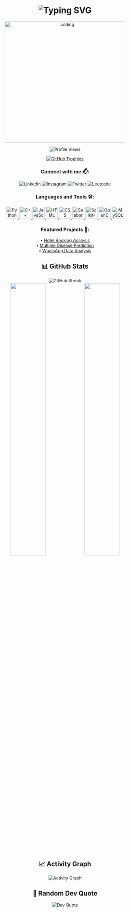 <h1 align="center">
  <img src="https://readme-typing-svg.herokuapp.com?font=Fira+Code&size=30&duration=3000&pause=1000&color=00F72D&center=true&vCenter=true&width=800&lines=Hi+👋,+I'm+Divyaraj+Vihol;Computer+Engineering+Student;Open-Source+Enthusiast;Tech+Learner" alt="Typing SVG" />
</h1>

<div align="center">
  <img alt="coding" width="400" src="https://i.giphy.com/media/qgQUggAC3Pfv687qPC/giphy.webp" />
</div>

<p align="center">
  <img src="https://komarev.com/ghpvc/?username=divyaraj-vihol&label=Profile%20views&color=0e75b6&style=flat" alt="Profile Views" />
</p>

<p align="center">
  <a href="https://github.com/ryo-ma/github-profile-trophy">
    <img src="https://github-profile-trophy.vercel.app/?username=divyaraj-vihol&theme=onedark&row=2&column=4&margin-w=15&margin-h=15" alt="GitHub Trophies" />
  </a>
</p>

<h3 align="center">Connect with me 📫:</h3>
<p align="center">
  <a href="https://linkedin.com/in/divyaraj-vihol555" target="blank">
    <img src="https://img.shields.io/badge/LinkedIn-0A66C2?style=for-the-badge&logo=linkedin&logoColor=white" alt="LinkedIn"/>
  </a>
  <a href="https://instagram.com/divyarajsinh.vihol555" target="blank">
    <img src="https://img.shields.io/badge/Instagram-E4405F?style=for-the-badge&logo=instagram&logoColor=white" alt="Instagram"/>
  </a>
  <a href="https://twitter.com/yourusername" target="blank">
    <img src="https://img.shields.io/badge/Twitter-1DA1F2?style=for-the-badge&logo=twitter&logoColor=white" alt="Twitter"/>
  </a>
  <a href="https://leetcode.com/yourusername/" target="blank">
    <img src="https://img.shields.io/badge/LeetCode-FFA116?style=for-the-badge&logo=LeetCode&logoColor=black" alt="Leetcode"/>
  </a>
</p>

<h3 align="center">Languages and Tools 🛠️:</h3>
<p align="center">
  <a href="https://www.python.org" target="_blank">
    <img src="https://cdn.jsdelivr.net/gh/devicons/devicon/icons/python/python-original.svg" width="40" height="40" alt="Python" />
  </a>
  <a href="https://isocpp.org/" target="_blank">
    <img src="https://cdn.jsdelivr.net/gh/devicons/devicon/icons/cplusplus/cplusplus-original.svg" width="40" height="40" alt="C++" />
  </a>
  <a href="https://developer.mozilla.org/en-US/docs/Web/JavaScript" target="_blank">
    <img src="https://cdn.jsdelivr.net/gh/devicons/devicon/icons/javascript/javascript-original.svg" width="40" height="40" alt="JavaScript" />
  </a>
  <a href="https://www.w3schools.com/html/" target="_blank">
    <img src="https://cdn.jsdelivr.net/gh/devicons/devicon/icons/html5/html5-original-wordmark.svg" width="40" height="40" alt="HTML" />
  </a>
  <a href="https://www.w3schools.com/css/" target="_blank">
    <img src="https://cdn.jsdelivr.net/gh/devicons/devicon/icons/css3/css3-original-wordmark.svg" width="40" height="40" alt="CSS" />
  </a>
  <a href="https://seaborn.pydata.org/" target="_blank">
    <img src="https://seaborn.pydata.org/_images/logo-mark-lightbg.svg" width="40" height="40" alt="Seaborn" />
  </a>
  <a href="https://scikit-learn.org/" target="_blank">
    <img src="https://upload.wikimedia.org/wikipedia/commons/0/05/Scikit_learn_logo_small.svg" width="40" height="40" alt="Scikit-Learn" />
  </a>
  <a href="https://opencv.org/" target="_blank">
    <img src="https://www.vectorlogo.zone/logos/opencv/opencv-icon.svg" width="40" height="40" alt="OpenCV" />
  </a>
  <a href="https://www.mysql.com/" target="_blank">
    <img src="https://cdn.jsdelivr.net/gh/devicons/devicon/icons/mysql/mysql-original-wordmark.svg" width="40" height="40" alt="MySQL" />
  </a>
</p>

<h3 align="center">Featured Projects 🚀:</h3>
<p align="center">
  • <a href="https://github.com/divyaraj-vihol/HOTEL-BOOKING-ANALYSIS-">Hotel Booking Analysis</a><br>
  • <a href="https://github.com/divyaraj-vihol/Multiple-Disease-Prediction">Multiple Disease Prediction</a><br>
  • <a href="https://github.com/divyaraj-vihol/whatsapp-data-analysis">WhatsApp Data Analysis</a>
</p>

<h2 align="center">📊 GitHub Stats</h2>
<div align="center">
  <img src="https://github-readme-streak-stats.herokuapp.com/?user=divyaraj-vihol&theme=dark&currStreakLabel=F8D866&fire=F85D7F" alt="GitHub Streak" />
</div>

<div align="center">
  <img width="48%" src="https://github-readme-stats.vercel.app/api?username=divyaraj-vihol&show_icons=true&theme=radical" />
  <img width="48%" src="https://github-readme-stats.vercel.app/api/top-langs/?username=divyaraj-vihol&layout=compact&theme=radical" />
</div>

<h2 align="center">📈 Activity Graph</h2>
<div align="center">
  <img src="https://github-readme-activity-graph.vercel.app/graph?username=divyaraj-vihol&bg_color=1F222E&color=F8D866&line=F85D7F&point=FFFFFF&hide_border=true" alt="Activity Graph" />
</div>

<h2 align="center">💬 Random Dev Quote</h2>
<div align="center">
  <img src="https://quotes-github-readme.vercel.app/api?type=horizontal&theme=radical" alt="Dev Quote" />
</div>

